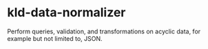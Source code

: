 # kld-data-normalizer

Perform queries, validation, and transformations on acyclic data, for example but not limited to, JSON.
